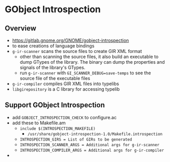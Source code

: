 GObject Introspection
=====================

## Overview

- <https://gitlab.gnome.org/GNOME/gobject-introspection>
- to ease creations of language bindings
- `g-ir-scanner` scans the source files to create GIR XML format
  - other than scanning the source files, it also build an executable to dump
    GTypes of the library.  The binary can dump the properties and signals of
    the library's GTypes.
  - run `g-ir-scanner` with `GI_SCANNER_DEBUG=save-temps` to see the source
    file of the executable files
- `g-ir-compiler` compiles GIR XML files into typelibs
- `libgirepository` is a C library for accessing typelib

## Support GObject Introspection

- add `GOBJECT_INTROSPECTION_CHECK` to configure.ac
- add these to Makefile.am
  - `include $(INTROSPECTION_MAKEFILE)`
    - `/usr/share/gobject-introspection-1.0/Makefile.introspection`
  - `INTROSPECTION_GIRS = List of GIRs to be generated`
  - `INTROSPECTION_SCANNER_ARGS = Additional args for g-ir-scanner`
  - `INTROSPECTION_COMPILER_ARGS = Additional args for g-ir-compiler`
- 
